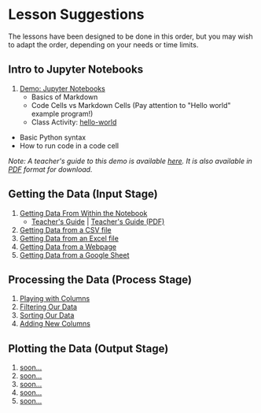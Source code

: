 # Lesson Suggestions

The lessons have been designed to be done in this order, but you may wish to adapt the order, depending on your needs or time limits.

## Intro to Jupyter Notebooks

1. [Demo: Jupyter Notebooks](Demos/jupyter-notebook-demo.ipynb)
   * Basics of Markdown
   * Code Cells vs Markdown Cells (Pay attention to "Hello world" example program!) 
   * Class Activity: [hello-world](Activities/hello-world.ipynb)
 * Basic Python syntax
 * How to run code in a code cell

*Note: A teacher's guide to this demo is available [here](Demos/Guides/jupyter-notebook-demo-guide.md). It is also available in [PDF](Demos/Guides/jupyter-notebook-demo-guide.pdf) format for download.*

## Getting the Data (Input Stage)

1. [Getting Data From Within the Notebook](Demos/where-can-we-get-data-from-internal.ipynb) 
   * [Teacher's Guide](Demos/Guides/where-can-we-get-data-from-internal-guide.md) | [Teacher's Guide (PDF)](Demos/Guides/jupyter-notebook-demo-guide.pdf)
2. [Getting Data from a CSV file](Demos/where-can-we-get-data-from-csv.ipynb)
3. [Getting Data from an Excel file](Demos/where-can-we-get-data-from-excel.ipynb)
4. [Getting Data from a Webpage](Demos/where-can-we-get-data-from-webpage.ipynb)
5. [Getting Data from a Google Sheet](Demos/where-can-we-get-data-from-google-sheet.ipynb)

## Processing the Data (Process Stage)

1. [Playing with Columns](Demos/01-01-columns.ipynb)
2. [Filtering Our Data](Demos/01-02-filtering-data.ipynb)
3. [Sorting Our Data](Demos/01-03-sorting-data.ipynb)
4. [Adding New Columns](Demos/03-03-new-columns.ipynb)

## Plotting the Data (Output Stage)

1. [soon...](Demos/02-01-bar-graphs.ipynb)
2. [soon...](Demos/02-02-scatter-plots.ipynb)
3. [soon...](Demos/02-03-pie-charts.ipynb)
4. [soon...](Demos/03-01-histograms.ipynb)
5. [soon...](Demos/03-02-statistics.ipynb)